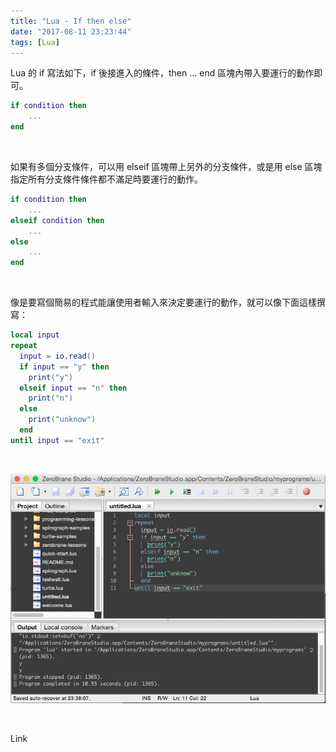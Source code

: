 ```yaml
---
title: "Lua - If then else"
date: "2017-08-11 23:23:44"
tags: [Lua]
---
```



Lua 的 if 寫法如下，if 後接進入的條件，then ... end 區塊內帶入要運行的動作即可。  

<!-- More -->

```Lua
if condition then
    ... 
end
```

<br/>


如果有多個分支條件，可以用 elseif 區塊帶上另外的分支條件，或是用 else 區塊指定所有分支條件條件都不滿足時要運行的動作。  

```Lua
if condition then 
    ... 
elseif condition then
    ...
else 
    ... 
end
```

<br/>


像是要寫個簡易的程式能讓使用者輸入來決定要運行的動作，就可以像下面這樣撰寫：    

```Lua
local input
repeat
  input = io.read()
  if input == "y" then 
    print("y")
  elseif input == "n" then
    print("n")
  else
    print("unknow")
  end
until input == "exit"
```

<br/>


![1.png](1.png)

<br/>


Link
